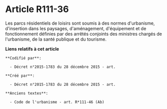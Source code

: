 # Article R111-36

Les parcs résidentiels de loisirs sont soumis à des normes d'urbanisme, d'insertion dans les paysages, d'aménagement,
d'équipement et de fonctionnement définies par des arrêtés conjoints des ministres chargés de l'urbanisme, de la santé
publique et du tourisme.

**Liens relatifs à cet article**

	**Codifié par**:

	  - Décret n°2015-1783 du 28 décembre 2015 - art.

	**Créé par**:

	  - Décret n°2015-1783 du 28 décembre 2015 - art.

	**Anciens textes**:

	  - Code de l'urbanisme - art. R*111-46 (Ab)
